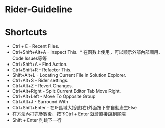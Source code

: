 # Rider-Guideline

# Shortcuts
* Ctrl + E - Recent Files.
* Ctrl+Shift+Alt+A - Inspect This.
  * 在函數上使用，可以顯示外部內部調用、Code Issues等等
* Ctrl+Shift+A - Find Action.
* Ctrl+Shift+R - Refactor This.
* Shift+Alt+L - Locating Current File in Solution Explorer.
* Ctrl+Alt+S - Rider settings.
* Ctrl+Alt+Z - Revert Changes.
* Ctrl+Alt+Right - Split Current Editor Tab Move Right.
* Ctrl+Alt+Left - Move To Opposite Group
* Ctrl+Alt+J - Surround With
* Ctrl+Shift+Enter - 在IF區域大括號(右)外面按下會自動產生Else
* 在方法內打完參數後，按下Ctrl + Enter 就會直接跳到尾端
* Shift + Enter 則跳下一行
